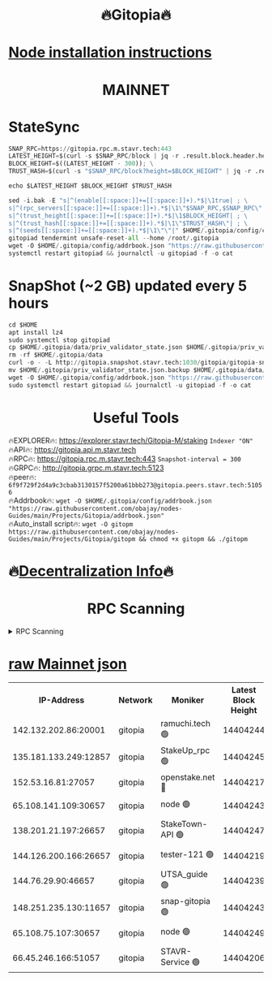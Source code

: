 <h1 align="center"> 🔥Gitopia🔥</h1>

[Node installation instructions](https://github.com/obajay/nodes-Guides/tree/main/Projects/Gitopia)
=

<h1 align="center"> MAINNET</h1>

# StateSync
```python
SNAP_RPC=https://gitopia.rpc.m.stavr.tech:443
LATEST_HEIGHT=$(curl -s $SNAP_RPC/block | jq -r .result.block.header.height); \
BLOCK_HEIGHT=$((LATEST_HEIGHT - 300)); \
TRUST_HASH=$(curl -s "$SNAP_RPC/block?height=$BLOCK_HEIGHT" | jq -r .result.block_id.hash)

echo $LATEST_HEIGHT $BLOCK_HEIGHT $TRUST_HASH

sed -i.bak -E "s|^(enable[[:space:]]+=[[:space:]]+).*$|\1true| ; \
s|^(rpc_servers[[:space:]]+=[[:space:]]+).*$|\1\"$SNAP_RPC,$SNAP_RPC\"| ; \
s|^(trust_height[[:space:]]+=[[:space:]]+).*$|\1$BLOCK_HEIGHT| ; \
s|^(trust_hash[[:space:]]+=[[:space:]]+).*$|\1\"$TRUST_HASH\"| ; \
s|^(seeds[[:space:]]+=[[:space:]]+).*$|\1\"\"|" $HOME/.gitopia/config/config.toml
gitopiad tendermint unsafe-reset-all --home /root/.gitopia
wget -O $HOME/.gitopia/config/addrbook.json "https://raw.githubusercontent.com/obajay/nodes-Guides/main/Projects/Gitopia/addrbook.json"
systemctl restart gitopiad && journalctl -u gitopiad -f -o cat
```
# SnapShot (~2 GB) updated every 5 hours
```python
cd $HOME
apt install lz4
sudo systemctl stop gitopiad
cp $HOME/.gitopia/data/priv_validator_state.json $HOME/.gitopia/priv_validator_state.json.backup
rm -rf $HOME/.gitopia/data
curl -o - -L http://gitopia.snapshot.stavr.tech:1030/gitopia/gitopia-snap.tar.lz4 | lz4 -c -d - | tar -x -C $HOME/.gitopia --strip-components 2
mv $HOME/.gitopia/priv_validator_state.json.backup $HOME/.gitopia/data/priv_validator_state.json
wget -O $HOME/.gitopia/config/addrbook.json "https://raw.githubusercontent.com/obajay/nodes-Guides/main/Projects/Gitopia/addrbook.json"
sudo systemctl restart gitopiad && journalctl -u gitopiad -f -o cat
```
 <h1 align="center"> Useful Tools</h1>

🔥EXPLORER🔥:      https://explorer.stavr.tech/Gitopia-M/staking  `Indexer "ON"` \
🔥API🔥: 			 		 https://gitopia.api.m.stavr.tech \
🔥RPC🔥:           https://gitopia.rpc.m.stavr.tech:443              `Snapshot-interval = 300` \
🔥GRPC🔥:          http://gitopia.grpc.m.stavr.tech:5123 \
🔥peer🔥:					 `6f9f729f2d4a9c3cbab3130157f5200a61bbb273@gitopia.peers.stavr.tech:51056` \
🔥Addrbook🔥:    ```wget -O $HOME/.gitopia/config/addrbook.json "https://raw.githubusercontent.com/obajay/nodes-Guides/main/Projects/Gitopia/addrbook.json"``` \
🔥Auto_install script🔥: ```wget -O gitopm https://raw.githubusercontent.com/obajay/nodes-Guides/main/Projects/Gitopia/gitopm && chmod +x gitopm && ./gitopm```

🔥[Decentralization Info](https://github.com/obajay/StateSync-snapshots/tree/main/Projects/Gitopia/Decentralization)🔥
=

<h1 align="center"> RPC Scanning</h1>

<details>
<summary>RPC Scanning</summary>

<h2 align="center"> We scan nodes in real time every 4 hours. And we provide the final result of RPC endpoints.
We cannot influence the operation of these nodes in any way. </h2>


```python
If Voting Power is higher than 0 --> then the Node is a validator of the network and may be subject to attack and be a potential threat to the chain.
```
```python
We marked such validators with a red symbol
```

</details>

[raw Mainnet json](https://rpc-check.gitopm.stavr.tech/gitopm/rpc-gitopm-result.json)
=

<table><tr><th>IP-Address</th><th>Network</th><th>Moniker</th><th>Latest Block Height</th><th>Earliest Block Height</th><th>Catching Up</th><th>Tx Index</th><th>Voting Power</th><th>Scan Time</th></tr><tr><td>142.132.202.86:20001</td><td>gitopia</td><td>ramuchi.tech 🟢</td><td>14404244</td><td>6548337</td><td>False</td><td>on</td><td>0</td><td>2024-02-26T00:53:29.063027881UTC</td></tr><tr><td>135.181.133.249:12857</td><td>gitopia</td><td>StakeUp_rpc 🟢</td><td>14404245</td><td>8010001</td><td>False</td><td>on</td><td>0</td><td>2024-02-26T00:53:29.413734829UTC</td></tr><tr><td>152.53.16.81:27057</td><td>gitopia</td><td>openstake.net 🔴</td><td>14404217</td><td>10455001</td><td>False</td><td>off</td><td>51619</td><td>2024-02-26T00:52:45.894230955UTC</td></tr><tr><td>65.108.141.109:30657</td><td>gitopia</td><td>node 🟢</td><td>14404243</td><td>12299845</td><td>False</td><td>on</td><td>0</td><td>2024-02-26T00:53:26.388542036UTC</td></tr><tr><td>138.201.21.197:26657</td><td>gitopia</td><td>StakeTown-API 🟢</td><td>14404247</td><td>12733501</td><td>False</td><td>on</td><td>0</td><td>2024-02-26T00:53:33.843367965UTC</td></tr><tr><td>144.126.200.166:26657</td><td>gitopia</td><td>tester-121 🟢</td><td>14404219</td><td>12832814</td><td>False</td><td>off</td><td>0</td><td>2024-02-26T00:52:48.298061330UTC</td></tr><tr><td>144.76.29.90:46657</td><td>gitopia</td><td>UTSA_guide 🟢</td><td>14404239</td><td>13035301</td><td>False</td><td>on</td><td>0</td><td>2024-02-26T00:53:19.888819168UTC</td></tr><tr><td>148.251.235.130:11657</td><td>gitopia</td><td>snap-gitopia 🟢</td><td>14404243</td><td>14079001</td><td>False</td><td>on</td><td>0</td><td>2024-02-26T00:53:26.677610615UTC</td></tr><tr><td>65.108.75.107:30657</td><td>gitopia</td><td>node 🟢</td><td>14404249</td><td>14269230</td><td>False</td><td>on</td><td>0</td><td>2024-02-26T00:53:40.299833542UTC</td></tr><tr><td>66.45.246.166:51057</td><td>gitopia</td><td>STAVR-Service 🟢</td><td>14404206</td><td>14393001</td><td>False</td><td>on</td><td>0</td><td>2024-02-26T00:53:09.368329468UTC</td></tr></table>
